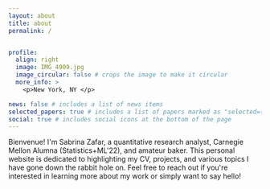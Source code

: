 ```yaml
---
layout: about
title: about
permalink: /


profile:
  align: right
  image: IMG_4909.jpg
  image_circular: false # crops the image to make it circular
  more_info: >
    <p>New York, NY </p>

news: false # includes a list of news items
selected_papers: true # includes a list of papers marked as "selected={true}"
social: true # includes social icons at the bottom of the page
---
```


Bienvenue! I'm Sabrina Zafar, a quantitative research analyst, Carnegie Mellon Alumna (Statistics+ML'22), and amateur baker. This personal website is dedicated to highlighting  my CV, projects, and various topics I have gone down the rabbit hole on. Feel free to reach out if you're interested in learning more about my work or simply want to say hello! 
